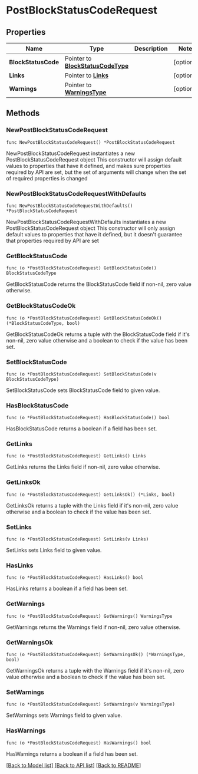 # PostBlockStatusCodeRequest

## Properties

Name | Type | Description | Notes
------------ | ------------- | ------------- | -------------
**BlockStatusCode** | Pointer to [**BlockStatusCodeType**](BlockStatusCodeType.md) |  | [optional] 
**Links** | Pointer to [**Links**](Links.md) |  | [optional] 
**Warnings** | Pointer to [**WarningsType**](WarningsType.md) |  | [optional] 

## Methods

### NewPostBlockStatusCodeRequest

`func NewPostBlockStatusCodeRequest() *PostBlockStatusCodeRequest`

NewPostBlockStatusCodeRequest instantiates a new PostBlockStatusCodeRequest object
This constructor will assign default values to properties that have it defined,
and makes sure properties required by API are set, but the set of arguments
will change when the set of required properties is changed

### NewPostBlockStatusCodeRequestWithDefaults

`func NewPostBlockStatusCodeRequestWithDefaults() *PostBlockStatusCodeRequest`

NewPostBlockStatusCodeRequestWithDefaults instantiates a new PostBlockStatusCodeRequest object
This constructor will only assign default values to properties that have it defined,
but it doesn't guarantee that properties required by API are set

### GetBlockStatusCode

`func (o *PostBlockStatusCodeRequest) GetBlockStatusCode() BlockStatusCodeType`

GetBlockStatusCode returns the BlockStatusCode field if non-nil, zero value otherwise.

### GetBlockStatusCodeOk

`func (o *PostBlockStatusCodeRequest) GetBlockStatusCodeOk() (*BlockStatusCodeType, bool)`

GetBlockStatusCodeOk returns a tuple with the BlockStatusCode field if it's non-nil, zero value otherwise
and a boolean to check if the value has been set.

### SetBlockStatusCode

`func (o *PostBlockStatusCodeRequest) SetBlockStatusCode(v BlockStatusCodeType)`

SetBlockStatusCode sets BlockStatusCode field to given value.

### HasBlockStatusCode

`func (o *PostBlockStatusCodeRequest) HasBlockStatusCode() bool`

HasBlockStatusCode returns a boolean if a field has been set.

### GetLinks

`func (o *PostBlockStatusCodeRequest) GetLinks() Links`

GetLinks returns the Links field if non-nil, zero value otherwise.

### GetLinksOk

`func (o *PostBlockStatusCodeRequest) GetLinksOk() (*Links, bool)`

GetLinksOk returns a tuple with the Links field if it's non-nil, zero value otherwise
and a boolean to check if the value has been set.

### SetLinks

`func (o *PostBlockStatusCodeRequest) SetLinks(v Links)`

SetLinks sets Links field to given value.

### HasLinks

`func (o *PostBlockStatusCodeRequest) HasLinks() bool`

HasLinks returns a boolean if a field has been set.

### GetWarnings

`func (o *PostBlockStatusCodeRequest) GetWarnings() WarningsType`

GetWarnings returns the Warnings field if non-nil, zero value otherwise.

### GetWarningsOk

`func (o *PostBlockStatusCodeRequest) GetWarningsOk() (*WarningsType, bool)`

GetWarningsOk returns a tuple with the Warnings field if it's non-nil, zero value otherwise
and a boolean to check if the value has been set.

### SetWarnings

`func (o *PostBlockStatusCodeRequest) SetWarnings(v WarningsType)`

SetWarnings sets Warnings field to given value.

### HasWarnings

`func (o *PostBlockStatusCodeRequest) HasWarnings() bool`

HasWarnings returns a boolean if a field has been set.


[[Back to Model list]](../README.md#documentation-for-models) [[Back to API list]](../README.md#documentation-for-api-endpoints) [[Back to README]](../README.md)


